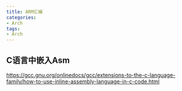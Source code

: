 ```yaml
---
title: ARM汇编
categories: 
- Arch
tags:
- Arch
---
```


## C语言中嵌入Asm
https://gcc.gnu.org/onlinedocs/gcc/extensions-to-the-c-language-family/how-to-use-inline-assembly-language-in-c-code.html
